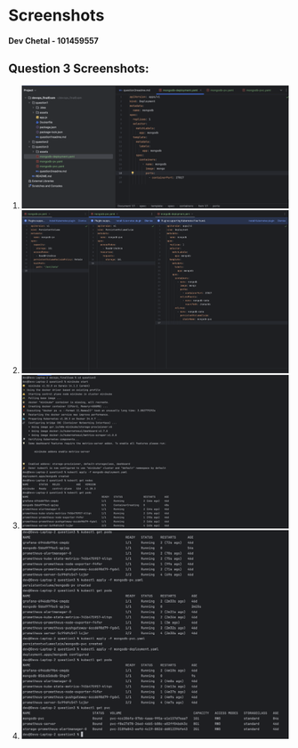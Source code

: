 # Screenshots

#### Dev Chetal - 101459557

## Question 3 Screenshots:

1. ![Screenshot 1](./assets/question3img1.png)
2. ![Screenshot 2](./assets/question3img2.png)
3. ![Screenshot 3](./assets/question3img3.png)
4. ![Screenshot 4](./assets/question3img4.png)

